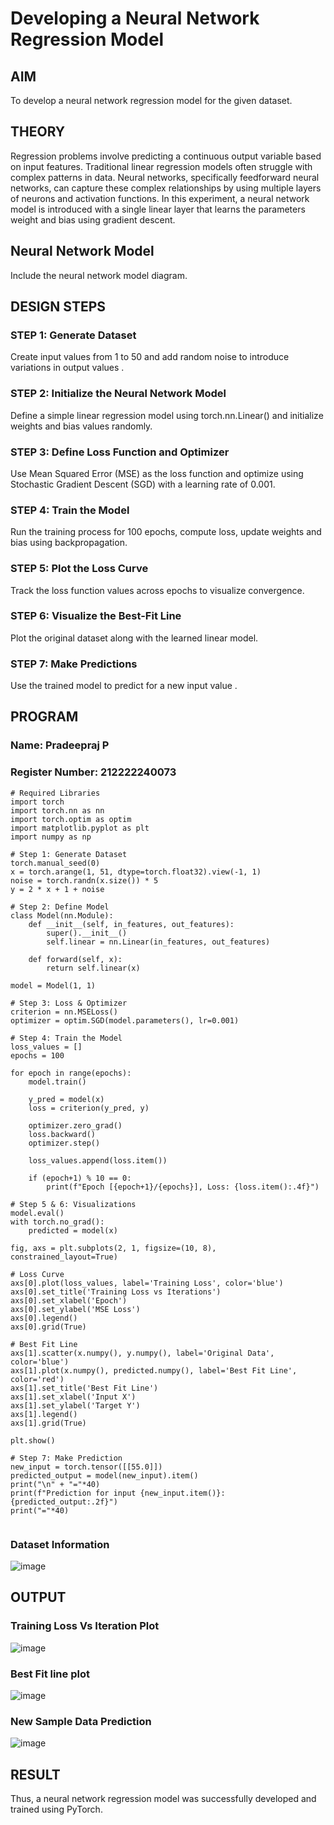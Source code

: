 # Developing a Neural Network Regression Model

## AIM
To develop a neural network regression model for the given dataset.

## THEORY
Regression problems involve predicting a continuous output variable based on input features. Traditional linear regression models often struggle with complex patterns in data. Neural networks, specifically feedforward neural networks, can capture these complex relationships by using multiple layers of neurons and activation functions. In this experiment, a neural network model is introduced with a single linear layer that learns the parameters weight and bias using gradient descent.

## Neural Network Model
Include the neural network model diagram.

## DESIGN STEPS
### STEP 1: Generate Dataset

Create input values  from 1 to 50 and add random noise to introduce variations in output values .

### STEP 2: Initialize the Neural Network Model

Define a simple linear regression model using torch.nn.Linear() and initialize weights and bias values randomly.

### STEP 3: Define Loss Function and Optimizer

Use Mean Squared Error (MSE) as the loss function and optimize using Stochastic Gradient Descent (SGD) with a learning rate of 0.001.

### STEP 4: Train the Model

Run the training process for 100 epochs, compute loss, update weights and bias using backpropagation.

### STEP 5: Plot the Loss Curve

Track the loss function values across epochs to visualize convergence.

### STEP 6: Visualize the Best-Fit Line

Plot the original dataset along with the learned linear model.

### STEP 7: Make Predictions

Use the trained model to predict  for a new input value .

## PROGRAM

### Name: Pradeepraj P

### Register Number: 212222240073

```
# Required Libraries
import torch
import torch.nn as nn
import torch.optim as optim
import matplotlib.pyplot as plt
import numpy as np

# Step 1: Generate Dataset
torch.manual_seed(0)
x = torch.arange(1, 51, dtype=torch.float32).view(-1, 1)
noise = torch.randn(x.size()) * 5
y = 2 * x + 1 + noise

# Step 2: Define Model
class Model(nn.Module):
    def __init__(self, in_features, out_features):
        super().__init__()
        self.linear = nn.Linear(in_features, out_features)

    def forward(self, x):
        return self.linear(x)

model = Model(1, 1)

# Step 3: Loss & Optimizer
criterion = nn.MSELoss()
optimizer = optim.SGD(model.parameters(), lr=0.001)

# Step 4: Train the Model
loss_values = []
epochs = 100

for epoch in range(epochs):
    model.train()
    
    y_pred = model(x)
    loss = criterion(y_pred, y)
    
    optimizer.zero_grad()
    loss.backward()
    optimizer.step()

    loss_values.append(loss.item())

    if (epoch+1) % 10 == 0:
        print(f"Epoch [{epoch+1}/{epochs}], Loss: {loss.item():.4f}")

# Step 5 & 6: Visualizations
model.eval()
with torch.no_grad():
    predicted = model(x)

fig, axs = plt.subplots(2, 1, figsize=(10, 8), constrained_layout=True)

# Loss Curve
axs[0].plot(loss_values, label='Training Loss', color='blue')
axs[0].set_title('Training Loss vs Iterations')
axs[0].set_xlabel('Epoch')
axs[0].set_ylabel('MSE Loss')
axs[0].legend()
axs[0].grid(True)

# Best Fit Line
axs[1].scatter(x.numpy(), y.numpy(), label='Original Data', color='blue')
axs[1].plot(x.numpy(), predicted.numpy(), label='Best Fit Line', color='red')
axs[1].set_title('Best Fit Line')
axs[1].set_xlabel('Input X')
axs[1].set_ylabel('Target Y')
axs[1].legend()
axs[1].grid(True)

plt.show()

# Step 7: Make Prediction
new_input = torch.tensor([[55.0]])
predicted_output = model(new_input).item()
print("\n" + "="*40)
print(f"Prediction for input {new_input.item()}: {predicted_output:.2f}")
print("="*40)


```

### Dataset Information
![image](https://github.com/user-attachments/assets/2c88aa6b-54e2-46fb-bfcb-81d282d91efd)



## OUTPUT
### Training Loss Vs Iteration Plot
![image](https://github.com/user-attachments/assets/0887eb70-6269-46f2-a10d-6d2d825cfb84)

### Best Fit line plot
![image](https://github.com/user-attachments/assets/e16d5596-394f-498a-8a5f-54556cfd5e9d)


### New Sample Data Prediction
![image](https://github.com/user-attachments/assets/2310b2d6-776a-4d7a-93a4-28d8502a1b86)


## RESULT
Thus, a neural network regression model was successfully developed and trained using PyTorch.

